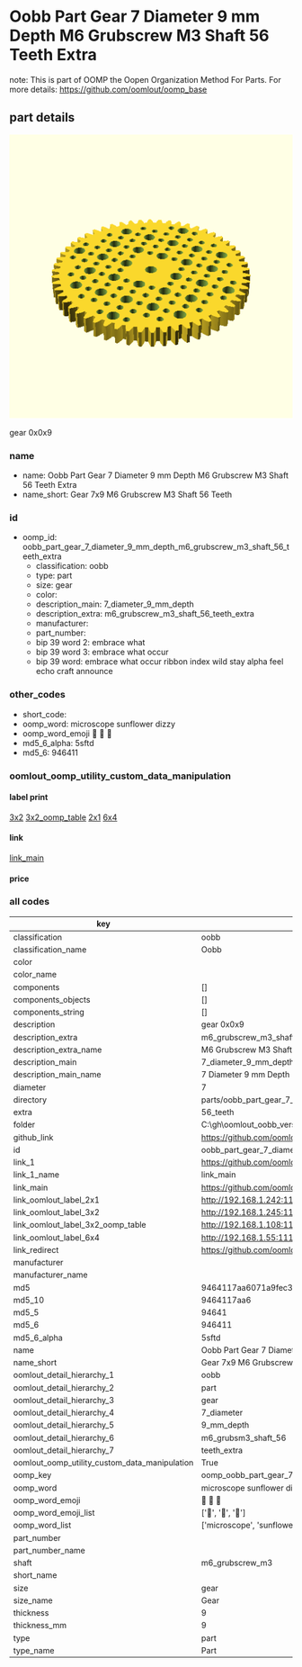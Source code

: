 # Oobb Part Gear 7 Diameter 9 mm Depth M6 Grubscrew M3 Shaft 56 Teeth Extra  

note: This is part of OOMP the Oopen Organization Method For Parts. For more details: https://github.com/oomlout/oomp_base

##  part details
  

[![](3dpr.png)](3dpr.png)

gear 0x0x9



### name
* name: Oobb Part Gear 7 Diameter 9 mm Depth M6 Grubscrew M3 Shaft 56 Teeth Extra
* name_short: Gear 7x9 M6 Grubscrew M3 Shaft 56 Teeth
### id
* oomp_id: oobb_part_gear_7_diameter_9_mm_depth_m6_grubscrew_m3_shaft_56_teeth_extra
  * classification: oobb
  * type: part
  * size: gear
  * color: 
  * description_main: 7_diameter_9_mm_depth
  * description_extra: m6_grubscrew_m3_shaft_56_teeth_extra
  * manufacturer: 
  * part_number: 
  * bip 39 word 2: embrace what
  * bip 39 word 3: embrace what occur
  * bip 39 word: embrace what occur ribbon index wild stay alpha feel echo craft announce

### other_codes
* short_code: 
* oomp_word: microscope sunflower dizzy
* oomp_word_emoji :microscope: :sunflower: :dizzy:
* md5_6_alpha: 5sftd
* md5_6: 946411






### oomlout_oomp_utility_custom_data_manipulation
#### label print
[3x2](http://192.168.1.245:1112/?label=oomp%205sftd)
[3x2_oomp_table](http://192.168.1.108:1112/?label=oomp%205sftd)
[2x1](http://192.168.1.242:1112/?label=oomp%205sftd)
[6x4](http://192.168.1.55:1112/?label=oomp%205sftd)    

#### link

[link_main](https://github.com/oomlout/oomlout_oobb_version_4_generated_parts/tree/main/navigation_oomp/oobb/part/gear/7_diameter_9_mm_depth/m6_grubscrew_m3_shaft_56_teeth_extra/part)                              

#### price







### all codes 
| key | value |  
| --- | --- |  
| classification | oobb |  
| classification_name | Oobb |  
| color |  |  
| color_name |  |  
| components | [] |  
| components_objects | [] |  
| components_string | [] |  
| description | gear 0x0x9 |  
| description_extra | m6_grubscrew_m3_shaft_56_teeth_extra |  
| description_extra_name | M6 Grubscrew M3 Shaft 56 Teeth Extra |  
| description_main | 7_diameter_9_mm_depth |  
| description_main_name | 7 Diameter 9 mm Depth |  
| diameter | 7 |  
| directory | parts/oobb_part_gear_7_diameter_9_mm_depth_m6_grubscrew_m3_shaft_56_teeth_extra |  
| extra | 56_teeth |  
| folder | C:\gh\oomlout_oobb_version_4_generated_parts\parts\oobb_part_gear_7_diameter_9_mm_depth_m6_grubscrew_m3_shaft_56_teeth_extra |  
| github_link | https://github.com/oomlout/oomlout_oomp_part_src/tree/main/parts/oobb_part_gear_7_diameter_9_mm_depth_m6_grubscrew_m3_shaft_56_teeth_extra |  
| id | oobb_part_gear_7_diameter_9_mm_depth_m6_grubscrew_m3_shaft_56_teeth_extra |  
| link_1 | https://github.com/oomlout/oomlout_oobb_version_4_generated_parts/tree/main/navigation_oomp/oobb/part/gear/7_diameter_9_mm_depth/m6_grubscrew_m3_shaft_56_teeth_extra/part |  
| link_1_name | link_main |  
| link_main | https://github.com/oomlout/oomlout_oobb_version_4_generated_parts/tree/main/navigation_oomp/oobb/part/gear/7_diameter_9_mm_depth/m6_grubscrew_m3_shaft_56_teeth_extra/part |  
| link_oomlout_label_2x1 | http://192.168.1.242:1112/?label=oomp%205sftd |  
| link_oomlout_label_3x2 | http://192.168.1.245:1112/?label=oomp%205sftd |  
| link_oomlout_label_3x2_oomp_table | http://192.168.1.108:1112/?label=oomp%205sftd |  
| link_oomlout_label_6x4 | http://192.168.1.55:1112/?label=oomp%205sftd |  
| link_redirect | https://github.com/oomlout/oomlout_oobb_version_4_generated_parts/tree/main/parts/oobb_gear_07_09_ex_56_teeth_sh_m6_grubscrew_m3 |  
| manufacturer |  |  
| manufacturer_name |  |  
| md5 | 9464117aa6071a9fec396b9131be7244 |  
| md5_10 | 9464117aa6 |  
| md5_5 | 94641 |  
| md5_6 | 946411 |  
| md5_6_alpha | 5sftd |  
| name | Oobb Part Gear 7 Diameter 9 mm Depth M6 Grubscrew M3 Shaft 56 Teeth Extra |  
| name_short | Gear 7x9 M6 Grubscrew M3 Shaft 56 Teeth |  
| oomlout_detail_hierarchy_1 | oobb |  
| oomlout_detail_hierarchy_2 | part |  
| oomlout_detail_hierarchy_3 | gear |  
| oomlout_detail_hierarchy_4 | 7_diameter |  
| oomlout_detail_hierarchy_5 | 9_mm_depth |  
| oomlout_detail_hierarchy_6 | m6_grubsm3_shaft_56 |  
| oomlout_detail_hierarchy_7 | teeth_extra |  
| oomlout_oomp_utility_custom_data_manipulation | True |  
| oomp_key | oomp_oobb_part_gear_7_diameter_9_mm_depth_m6_grubscrew_m3_shaft_56_teeth_extra |  
| oomp_word | microscope sunflower dizzy |  
| oomp_word_emoji | :microscope: :sunflower: :dizzy: |  
| oomp_word_emoji_list | [':microscope:', ':sunflower:', ':dizzy:'] |  
| oomp_word_list | ['microscope', 'sunflower', 'dizzy'] |  
| part_number |  |  
| part_number_name |  |  
| shaft | m6_grubscrew_m3 |  
| short_name |  |  
| size | gear |  
| size_name | Gear |  
| thickness | 9 |  
| thickness_mm | 9 |  
| type | part |  
| type_name | Part |  
